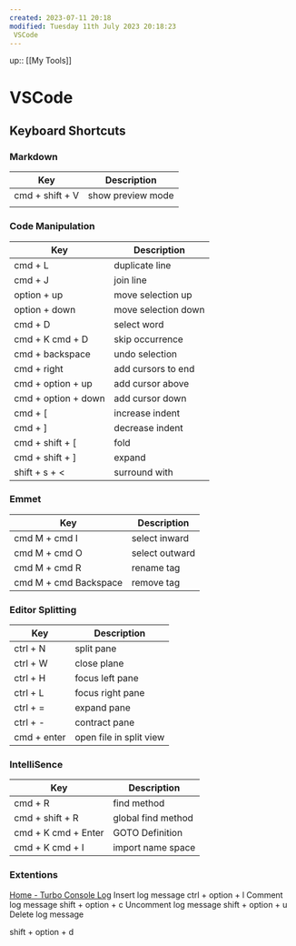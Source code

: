 ```yaml
---
created: 2023-07-11 20:18
modified: Tuesday 11th July 2023 20:18:23
 VSCode
---
```

up::  [[My Tools]]

# VSCode

## Keyboard Shortcuts
### Markdown
| Key             | Description       |
| --------------- | ----------------- |
| cmd + shift + V | show preview mode |
|                 |                   |

### Code Manipulation
| Key                 | Description         |
| ------------------- | ------------------- |
| cmd + L             | duplicate line      |
| cmd + J             | join line           |
| option + up         | move selection up   |
| option + down       | move selection down |
| cmd + D             | select word         |
| cmd + K cmd + D     | skip occurrence     |
| cmd + backspace     | undo selection      |
| cmd + right         | add cursors to end  |
| cmd + option + up   | add cursor above    |
| cmd + option + down | add cursor down     |
| cmd + [             | increase indent     |
| cmd + ]             | decrease indent     |
| cmd + shift + [     | fold                |
| cmd + shift + ]     | expand              |
| shift + s  + <      | surround with       |

### Emmet
| Key                   | Description    |
| --------------------- | -------------- |
| cmd M + cmd I         | select inward  |
| cmd M + cmd O         | select outward |
| cmd M + cmd R         | rename tag     |
| cmd M + cmd Backspace | remove tag     |

### Editor Splitting
| Key         | Description      |
| ----------- | ---------------- |
| ctrl + N    | split pane       |
| ctrl + W    | close plane      |
| ctrl + H    | focus left pane  |
| ctrl + L    | focus right pane |
| ctrl + =    | expand pane      |
| ctrl + -    | contract pane    |
| cmd + enter | open file in split view                 |
### IntelliSence
| Key                 | Description        |
| ------------------- | ------------------ |
| cmd + R             | find method        |
| cmd + shift + R     | global find method |
| cmd + K cmd + Enter | GOTO Definition    |
| cmd + K cmd + I     | import name space  |


### Extentions
[Home - Turbo Console Log](https://www.turboconsolelog.io/)
Insert log message
ctrl + option + l
Comment log message
shift + option + c
Uncomment log message
shift + option + u
Delete log message

shift + option + d
